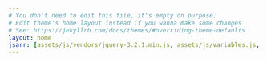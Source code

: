 ```yaml
---
# You don't need to edit this file, it's empty on purpose.
# Edit theme's home layout instead if you wanna make some changes
# See: https://jekyllrb.com/docs/themes/#overriding-theme-defaults
layout: home
jsarr: [assets/js/vendors/jquery-3.2.1.min.js, assets/js/variables.js, assets/js/hover-inversion.js]
---
```

